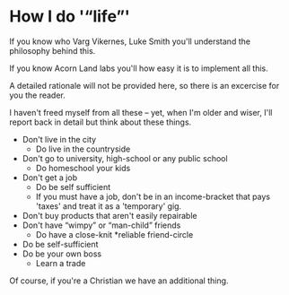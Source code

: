 # How I do &apos;&ldquo;life&rdquo;&apos;

If you know who Varg Vikernes, Luke Smith you'll understand the philosophy behind this.

If you know Acorn Land labs you'll how easy it is to implement all this.

A detailed rationale will not be provided here, so there is an excercise for you the reader.

I haven't freed myself from all these &ndash; yet, when I'm older and wiser, I'll report back in detail but think about these things.

- Don't live in the city
    - Do live in the countryside
- Don't go to university, high-school or any public school
    - Do homeschool your kids
- Don't get a job
    - Do be self sufficient
    - If you must have a job, don't be in an income-bracket that pays &apos;taxes&apos; and treat it as a &apos;temporary&apos; gig.
- Don't buy products that aren't easily repairable
- Don't have &ldquo;wimpy&rdquo; or &ldquo;man-child&rdquo; friends
    - Do have a close-knit &ast;reliable friend-circle
- Do be self-sufficient
- Do be your own boss
    - Learn a trade

Of course, if you're a Christian we have an additional thing.


